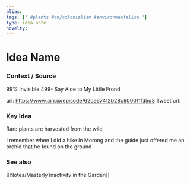 ```yaml
---
alias: 
tags: [" #plants #on/colonialism #environmentalism "]
type: idea-note
novelty: 
---
```

# Idea Name

### Context / Source
99% Invisible
499- Say Aloe to My Little Frond

url: https://www.airr.io/episode/62ce67412b28c6000f1fd5d3
Tweet url: 

### Key Idea

Rare plants are harvested from the wild

I remember when I did a hike in Morong
and the guide just offered me an orchid that he found on the ground

### See also
[[Notes/Masterly Inactivity in the Garden]]
